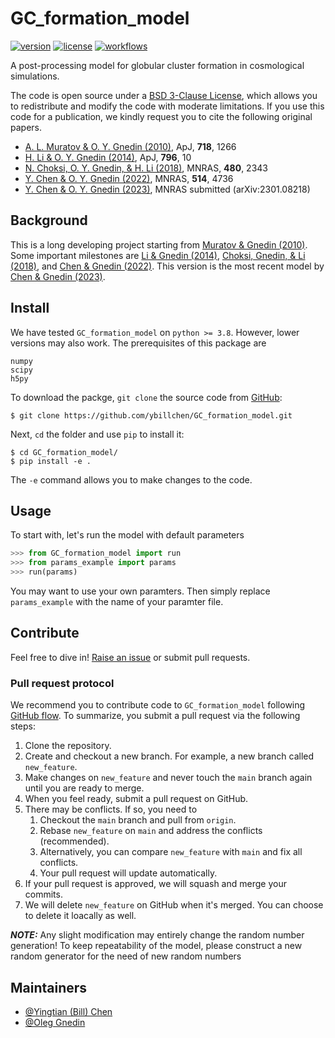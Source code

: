 # GC_formation_model

[![version](https://img.shields.io/badge/version-0.1-blue.svg)](https://github.com/ybillchen/GC_formation_model)
[![license](https://img.shields.io/github/license/ybillchen/GC_formation_model)](LICENSE)
[![workflows](https://img.shields.io/github/actions/workflow/status/ybillchen/GC_formation_model/build.yaml?logo=github)](https://github.com/ybillchen/GC_formation_model/actions/workflows/build.yaml)

A post-processing model for globular cluster formation in cosmological simulations.

The code is open source under a [BSD 3-Clause License](LICENSE), which allows you to redistribute and modify the code with moderate limitations. If you use this code for a publication, we kindly request you to cite the following original papers.

- [A. L. Muratov \& O. Y. Gnedin (2010)](https://ui.adsabs.harvard.edu/abs/2010ApJ...718.1266M/abstract), ApJ, **718**, 1266
- [H. Li \& O. Y. Gnedin (2014)](https://ui.adsabs.harvard.edu/abs/2014ApJ...796...10L/abstract), ApJ, **796**, 10
- [N. Choksi, O. Y. Gnedin, \& H. Li (2018)](https://ui.adsabs.harvard.edu/abs/2018MNRAS.480.2343C/abstract), MNRAS, **480**, 2343
- [Y. Chen \& O. Y. Gnedin (2022)](https://ui.adsabs.harvard.edu/abs/2022MNRAS.514.4736C/abstract), MNRAS, **514**, 4736
- [Y. Chen \& O. Y. Gnedin (2023)](https://ui.adsabs.harvard.edu/abs/2023arXiv230108218C/abstract), MNRAS submitted (arXiv:2301.08218)

## Background

This is a long developing project starting from [Muratov \& Gnedin (2010)](https://ui.adsabs.harvard.edu/abs/2010ApJ...718.1266M/abstract). Some important milestones are [Li \& Gnedin (2014)](https://ui.adsabs.harvard.edu/abs/2014ApJ...796...10L/abstract), [Choksi, Gnedin, \& Li (2018)](https://ui.adsabs.harvard.edu/abs/2018MNRAS.480.2343C/abstract), and [Chen \& Gnedin (2022)](https://ui.adsabs.harvard.edu/abs/2022MNRAS.514.4736C/abstract). This version is the most recent model by [Chen \& Gnedin (2023)](https://ui.adsabs.harvard.edu/abs/2023arXiv230108218C/abstract). 

## Install

We have tested `GC_formation_model` on `python >= 3.8`. However, lower versions may also work. The prerequisites of this package are
```
numpy
scipy
h5py
```

To download the packge, `git clone` the source code from [GitHub](https://github.com/ybillchen/GC_formation_model):
```shell
$ git clone https://github.com/ybillchen/GC_formation_model.git
```
Next, `cd` the folder and use `pip` to install it:
```shell
$ cd GC_formation_model/
$ pip install -e .
```
The `-e` command allows you to make changes to the code.

## Usage

To start with, let's run the model with default parameters
```python
>>> from GC_formation_model import run
>>> from params_example import params
>>> run(params)
```
You may want to use your own paramters. Then simply replace `params_example` with the name of your paramter file.


## Contribute

Feel free to dive in! [Raise an issue](https://github.com/ybillchen/GC_formation_model/issues/new) or submit pull requests.

### Pull request protocol

We recommend you to contribute code to `GC_formation_model` following [GitHub flow](https://docs.github.com/en/get-started/quickstart/github-flow). To summarize, you submit a pull request via the following steps:

1. Clone the repository.
2. Create and checkout a new branch. For example, a new branch called `new_feature`.
3. Make changes on `new_feature` and never touch the `main` branch again until you are ready to merge.
4. When you feel ready, submit a pull request on GitHub.
5. There may be conflicts. If so, you need to 
	1. Checkout the `main` branch and pull from `origin`.
	2. Rebase `new_feature` on `main` and address the conflicts (recommended).
	3. Alternatively, you can compare `new_feature` with `main` and fix all conflicts.
	4. Your pull request will update automatically.
6. If your pull request is approved, we will squash and merge your commits. 
7. We will delete `new_feature` on GitHub when it's merged. You can choose to delete it loacally as well. 

**_NOTE:_** Any slight modification may entirely change the random number generation! To keep repeatability of the model, please construct a new random generator for the need of new random numbers

## Maintainers

- [@Yingtian (Bill) Chen](https://github.com/ybillchen)
- [@Oleg Gnedin](https://github.com/ognedin)
